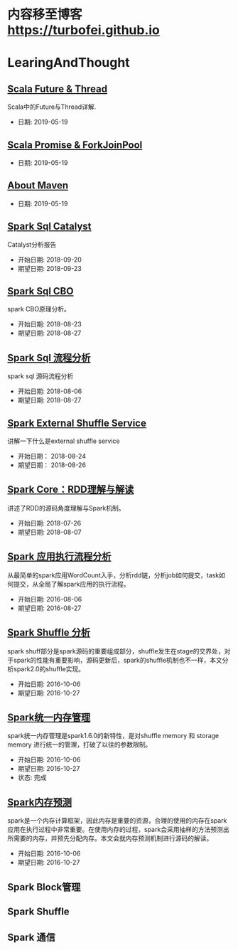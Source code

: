 # 内容移至博客 https://turbofei.github.io

# LearingAndThought

## [Scala Future & Thread](https://turbofei.github.io/coding/2019/05/19/scala-concurrent-programming-Future-And-Thread)

Scala中的Future与Thread详解.

- 日期: 2019-05-19

## [Scala Promise & ForkJoinPool](https://turbofei.github.io/coding/2019/05/18/scala-concurrent-programing-Promise-And-ForkJoinPool)

- 日期: 2019-05-19

## [About Maven](https://turbofei.github.io/coding/2019/05/19/About-Maven)

- 日期: 2019-05-19

## [Spark Sql Catalyst](https://turbofei.github.io/spark/2018/08/01/spark-sql-catalyst)

Catalyst分析报告

- 开始日期: 2018-09-20
- 期望日期: 2018-09-23

## [Spark Sql CBO](https://turbofei.github.io/spark/2018/12/04/spark-cbo-code-analysis)

spark CBO原理分析。

- 开始日期: 2018-08-23
- 期望日期: 2018-08-27

## [Spark Sql 流程分析](https://turbofei.github.io/spark/2018/07/27/Spark-Sql-Analysis)

spark sql 源码流程分析
- 开始日期: 2018-08-06
- 期望日期: 2018-08-27

## [Spark External Shuffle Service](https://turbofei.github.io/spark/2018/12/10/spark-external-shuffle-service)

讲解一下什么是external shuffle service

- 开始日期： 2018-08-24
- 期望日期： 2018-08-26

## [Spark Core：RDD理解与解读](https://netease-bigdata.github.io/ne-spark-courseware/slides/spark_core/rdd_basics.html#1)

讲述了RDD的源码角度理解与Spark机制。
- 开始日期: 2018-07-26
- 期望日期: 2018-08-07

## [Spark 应用执行流程分析](https://turbofei.github.io/spark/2016/12/22/spark%E5%BA%94%E7%94%A8%E6%89%A7%E8%A1%8C%E6%B5%81%E7%A8%8B)

从最简单的spark应用WordCount入手，分析rdd链，分析job如何提交，task如何提交，从全局了解spark应用的执行流程。

- 开始日期: 2016-08-06
- 期望日期: 2016-08-27

  

## [Spark Shuffle 分析](https://turbofei.github.io/spark/2016/12/26/spark%E6%BA%90%E7%A0%81%E5%88%86%E6%9E%90Shuffle%E5%AE%9E%E7%8E%B0)

spark shuff部分是spark源码的重要组成部分，shuffle发生在stage的交界处，对于spark的性能有重要影响，源码更新后，spark的shuffle机制也不一样，本文分析spark2.0的shuffle实现。
- 开始日期: 2016-10-06
- 期望日期: 2016-10-27

  

## [Spark统一内存管理](https://turbofei.github.io/spark/2016/12/19/spark%E7%BB%9F%E4%B8%80%E5%86%85%E5%AD%98%E7%AE%A1%E7%90%86)

spark统一内存管理是spark1.6.0的新特性，是对shuffle memory 和 storage memory 进行统一的管理，打破了以往的参数限制。
- 开始日期: 2016-10-06
- 期望日期: 2016-10-27
- 状态:  完成

## [Spark内存预测](https://turbofei.github.io/spark/2016/12/26/spark%E5%86%85%E5%AD%98%E9%A2%84%E6%B5%8B)

spark是一个内存计算框架，因此内存是重要的资源，合理的使用的内存在spark应用在执行过程中非常重要。在使用内存的过程，spark会采用抽样的方法预测出所需要的内存，并预先分配内存。本文会就内存预测机制进行源码的解读。
- 开始日期: 2016-10-06
- 期望日期: 2016-10-27

## Spark Block管理



## Spark Shuffle



## Spark 通信

